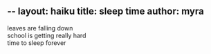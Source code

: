 --
layout: haiku
title: sleep time
author: myra
--

leaves are falling down<br>
school is getting really hard<br>
time to sleep forever<br>
